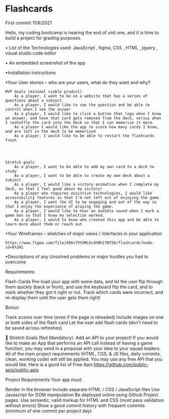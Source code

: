 # Flashcards

First commit 11/8/2021

Hello, my coding bootcamp is nearing the end of unit one, and it is time to build a project for grading purposes. 

 • List of the Technologies used: JavaScript , figma, CSS , HTML , jquery , visual studio code editor

• An embedded screenshot of the app



  •Installation instructions

  •Your User stories – who are your users, what do they want and why?

    MVP Goals (minimal viable product)
        As a player, I want to be on a website that has a series of questions about a subject.
        As a player, I would like to see the question and be able to control when I see the answer
        As a player, I would like to click a button that logs when I know an answer, and have that card gets removed from the deck, versus when I reshuffle the card into the deck so that I can memorize it more.
        As a player I would like the app to score how many cards I know, and are left in the deck to be memorized
        As a player, I would like to be able to restart the flashcards fresh
    



    Stretch goals
        As a player, I want to be able to add my own card to a deck to study
        As a player, I want to be able to create my own deck about a subject
        As a player, I would like a victory animation when I complete my deck, so that I feel good about my victory!
        As a player who requires assistive technologies, I would like accessibility features so that I'm not left out of enjoying the game.
        As a player, I want the UI to be engaging and out of the way so that I enjoy the experience of playing the game.
        As a player, I would like to hear an audible sound when I mark a game box so that I know my selection worked.
        As a player, I would to know who created this app and be able to learn more about them or reach out


  •Your Wireframes – sketches of major views / interfaces in your application

    https://www.figma.com/file/49Xv75YUMLGs3hNh17Nf5O/flashcards?node-id=0%3A1

  •Descriptions of any Unsolved problems or major hurdles you had to overcome


Requirements:

Flash-Cards
Pre-load your app with some data, and let the user flip through them quickly (back or front), and use the keyboard flip the card, and to mark whether they got it right or not. Track which cards were incorrect, and re-display them until the user gets them right!

Bonus:

Track scores over time (even if the page is reloaded)
Include images on one or both sides of the flash card
Let the user add flash cards (don't need to be saved across refreshes)

🔵 Stretch Goals (Not Mandatory):
Add an API to your project! If you would like to make an App that performs an API call instead of having a game function, you may send in a proposal with your idea to your squad leaders. All of the main project requirements (HTML, CSS, & JS files, daily commits, clean, working code) will still be applied. You may use any free API that you would like. Here is a good list of Free Apis https://github.com/public-apis/public-apis

Project Requirements
Your app must:

Render in the browser
Include separate HTML / CSS / JavaScript files
Use Javascript for DOM manipulation
Be deployed online using Github Project pages.
Use semantic, valid markup for HTML and CSS (must pass validation without errors)
Show a good commit history with frequent commits (minimum of one commit per project day)